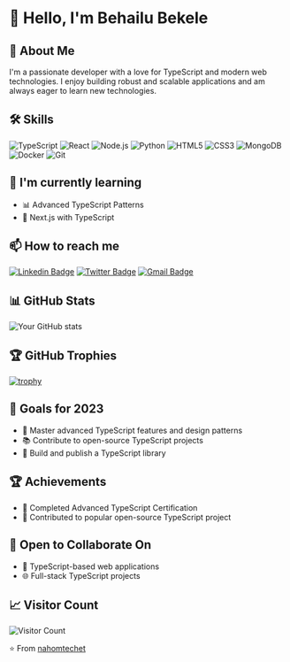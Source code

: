 # 👋 Hello, I'm Behailu Bekele

## 🚀 About Me
I'm a passionate developer with a love for TypeScript and modern web technologies. I enjoy building robust and scalable applications and am always eager to learn new technologies.

## 🛠 Skills
![TypeScript](https://img.shields.io/badge/-TypeScript-3178C6?style=flat-square&logo=typescript&logoColor=white)
![React](https://img.shields.io/badge/-React-61DAFB?style=flat-square&logo=react&logoColor=black)
![Node.js](https://img.shields.io/badge/-Node.js-339933?style=flat-square&logo=Node.js&logoColor=white)
![Python](https://img.shields.io/badge/-Python-3776AB?style=flat-square&logo=Python&logoColor=white)
![HTML5](https://img.shields.io/badge/-HTML5-E34F26?style=flat-square&logo=html5&logoColor=white)
![CSS3](https://img.shields.io/badge/-CSS3-1572B6?style=flat-square&logo=css3)
![MongoDB](https://img.shields.io/badge/-MongoDB-47A248?style=flat-square&logo=mongodb&logoColor=white)
![Docker](https://img.shields.io/badge/-Docker-2496ED?style=flat-square&logo=docker&logoColor=white)
![Git](https://img.shields.io/badge/-Git-F05032?style=flat-square&logo=git&logoColor=white)

## 🌱 I'm currently learning
- 📊 Advanced TypeScript Patterns
- 🎨 Next.js with TypeScript

## 📫 How to reach me
[![Linkedin Badge](https://img.shields.io/badge/-LinkedIn-blue?style=flat-square&logo=Linkedin&logoColor=white&link=https://www.linkedin.com/in/nahomtechet/)](https://www.linkedin.com/in/nahomtechet/)
[![Twitter Badge](https://img.shields.io/badge/-Twitter-1DA1F2?style=flat-square&logo=twitter&logoColor=white&link=https://twitter.com/nahomtechet/)](https://twitter.com/nahomtechet/)
[![Gmail Badge](https://img.shields.io/badge/-Gmail-d14836?style=flat-square&logo=Gmail&logoColor=white&link=mailto:nahomtechet@gmail.com)](mailto:nahomtechet@gmail.com)

## 📊 GitHub Stats
![Your GitHub stats](https://github-readme-stats.vercel.app/api?username=nahomtechet&show_icons=true&theme=radical)

## 🏆 GitHub Trophies
[![trophy](https://github-profile-trophy.vercel.app/?username=nahomtechet&theme=onedark)](https://github.com/ryo-ma/github-profile-trophy)

## 🎯 Goals for 2023
- 🚀 Master advanced TypeScript features and design patterns
- 📚 Contribute to open-source TypeScript projects
- 💪 Build and publish a TypeScript library

## 🏆 Achievements
- 🥇 Completed Advanced TypeScript Certification
- 🏅 Contributed to popular open-source TypeScript project


## 🤝 Open to Collaborate On
- 🤖 TypeScript-based web applications
- 🌐 Full-stack TypeScript projects

## 📈 Visitor Count
![Visitor Count](https://profile-counter.glitch.me/nahomtechet/count.svg)

⭐️ From [nahomtechet](https://github.com/nahomtechet)
